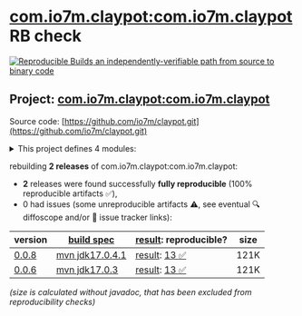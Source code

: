 [com.io7m.claypot:com.io7m.claypot](https://central.sonatype.com/artifact/com.io7m.claypot/com.io7m.claypot/versions) RB check
=======

[![Reproducible Builds](https://reproducible-builds.org/images/logos/rb.svg) an independently-verifiable path from source to binary code](https://reproducible-builds.org/)

## Project: [com.io7m.claypot:com.io7m.claypot](https://central.sonatype.com/artifact/com.io7m.claypot/com.io7m.claypot/versions)

Source code: [https://github.com/io7m/claypot.git](https://github.com/io7m/claypot.git)

<details><summary>This project defines 4 modules:</summary>

* [com.io7m.claypot:com.io7m.claypot](https://central.sonatype.com/artifact/com.io7m.claypot/com.io7m.claypot/0.0.8)
* [com.io7m.claypot:com.io7m.claypot.core](https://central.sonatype.com/artifact/com.io7m.claypot/com.io7m.claypot.core/0.0.8)
* [com.io7m.claypot:com.io7m.claypot.example](https://central.sonatype.com/artifact/com.io7m.claypot/com.io7m.claypot.example/0.0.8)
* [com.io7m.claypot:com.io7m.claypot.tests](https://central.sonatype.com/artifact/com.io7m.claypot/com.io7m.claypot.tests/0.0.8)
</details>

rebuilding **2 releases** of com.io7m.claypot:com.io7m.claypot:
- **2** releases were found successfully **fully reproducible** (100% reproducible artifacts :white_check_mark:),
- 0 had issues (some unreproducible artifacts :warning:, see eventual :mag: diffoscope and/or :memo: issue tracker links):

| version | [build spec](/BUILDSPEC.md) | [result](https://reproducible-builds.org/docs/jvm/): reproducible? | size |
| -- | --------- | ------ | -- |
| [0.0.8](https://central.sonatype.com/artifact/com.io7m.claypot/com.io7m.claypot/0.0.8/pom) | [mvn jdk17.0.4.1](com.io7m.claypot-0.0.8.buildspec) | [result](com.io7m.claypot-0.0.8.buildinfo): [13 :white_check_mark: ](com.io7m.claypot-0.0.8.buildcompare) | 121K |
| [0.0.6](https://central.sonatype.com/artifact/com.io7m.claypot/com.io7m.claypot/0.0.6/pom) | [mvn jdk17.0.3](com.io7m.claypot-0.0.6.buildspec) | [result](com.io7m.claypot-0.0.6.buildinfo): [13 :white_check_mark: ](com.io7m.claypot-0.0.6.buildcompare) | 121K |

<i>(size is calculated without javadoc, that has been excluded from reproducibility checks)</i>
